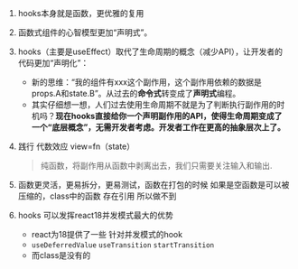1. hooks本身就是函数，更优雅的复用

2. 函数式组件的心智模型更加“声明式”。

3. hooks（主要是useEffect）取代了生命周期的概念（减少API），让开发者的代码更加“声明化”：

   - 新的思维：“我的组件有xxx这个副作用，这个副作用依赖的数据是props.A和state.B”。从过去的**命令式**转变成了**声明式**编程。
   - 其实仔细想一想，人们过去使用生命周期不就是为了判断执行副作用的时机吗？**现在hooks直接给你一个声明副作用的API，使得生命周期变成了一个“底层概念”，无需开发者考虑。开发者工作在更高的抽象层次上了。**

4. 践行 代数效应 view=fn（state）

   > 纯函数，将副作用从函数中剥离出去，我们只需要关注输入和输出.

5. 函数更灵活，更易拆分，更易测试，函数在打包的时候 如果是空函数是可以被压缩的，class中的函数 存在引用 所以做不到

6. hooks 可以发挥react18并发模式最大的优势

   - react为18提供了一些 针对并发模式的hook
   -  `useDeferredValue` `useTransition`  `startTransition`
   - 而class是没有的
